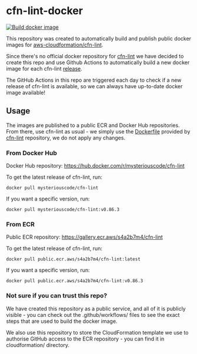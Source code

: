 # cfn-lint-docker

[![Build docker image](https://github.com/MysteriousCode/cfn-lint-docker/actions/workflows/docker.yaml/badge.svg?branch=main)](https://github.com/MysteriousCode/cfn-lint-docker/actions/workflows/docker.yaml)

This repository was created to automatically build and publish public docker images for 
[aws-cloudformation/cfn-lint](https://github.com/aws-cloudformation/cfn-lint).

Since there's no official docker repository for [cfn-lint](https://github.com/aws-cloudformation/cfn-lint)
we have decided to create this repo and use Github Actions to automatically
build a new docker image for each cfn-lint [release](https://github.com/aws-cloudformation/cfn-lint/releases).

The GitHub Actions in this repo are triggered each day to check if a new release
of cfn-lint is available, so we can always have up-to-date docker image available!

## Usage

The images are published to a public ECR and Docker Hub repositories.
From there, use cfn-lint as usual - we simply use the [Dockerfile](https://github.com/aws-cloudformation/cfn-lint/blob/main/Dockerfile)
provided by [cfn-lint](https://github.com/aws-cloudformation/cfn-lint) repository, we do not apply any changes.

### From Docker Hub

Docker Hub repository: https://hub.docker.com/r/mysteriouscode/cfn-lint


To get the latest release of cfn-lint, run:

```
docker pull mysteriouscode/cfn-lint
```

If you want a specific version, run:

```
docker pull mysteriouscode/cfn-lint:v0.86.3
```

### From ECR 

Public ECR repository: https://gallery.ecr.aws/s4a2b7m4/cfn-lint

To get the latest release of cfn-lint, run:

```
docker pull public.ecr.aws/s4a2b7m4/cfn-lint:latest
```

If you want a specific version, run:

```
docker pull public.ecr.aws/s4a2b7m4/cfn-lint:v0.86.3
```

### Not sure if you can trust this repo?

We have created this repository as a public service, and all of it is publicly 
visible - you can check out the .github/workflows/ files to see the exact
steps that are used to build the docker image.

We also use this repository to store the CloudFormation template we use to authorise
GitHub access to the ECR repository - you can find it in cloudformation/ directory.